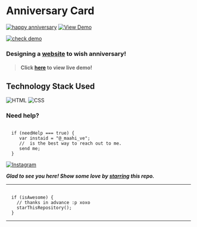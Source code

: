 # Anniversary Card
 [![happy anniversary](https://img.shields.io/badge/Happy-Anniversary-card-dodgerblue.svg?style=for-the-badge)]( https://maahive77.github.io/anniversary-CARD/) [![View Demo](https://img.shields.io/badge/View-Demo-teal.svg?style=for-the-badge)]( https://maahive77.github.io/anniversary-CARD/
)

[![check demo](https://forthebadge.com/images/badges/its-not-a-lie-if-you-believe-it.svg)]( https://maahive77.github.io/anniversary-CARD/)
### Designing a [website]( https://maahive77.github.io/anniversary-CARD/) to wish anniversary!

> #### Click [here]( https://maahive77.github.io/anniversary-CARD/) to view live demo!

## Technology Stack Used

![HTML](https://img.shields.io/badge/frontend-html-orange.svg?logo=html5&style=flat-square) 
![CSS](https://img.shields.io/badge/frontend-css-yellowgreen.svg?logo=css3&style=flat-square)


### Need help?

```

  if (needHelp === true) {
     var instaid = "@_maahi_ve";
     //  is the best way to reach out to me.
     send me;
  }

``` 
  [![Instagram](https://img.shields.io/static/v1.svg?label=follow&message=@_maahi_ve&color=grey&logo=instagram&style=flat&logoColor=white&colorA=critical)](https://www.instagram.com/__maahi__ve/#) 

***Glad to see you here! Show some love by [starring]( https://maahive77.github.io/anniversary-CARD/) this repo.***

-----

```

  if (isAwesome) {
    // thanks in advance :p xoxo
    starThisRepository();
  }

```

******
